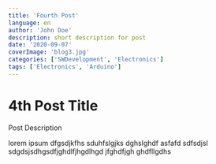 ```yaml
---
title: 'Fourth Post'
language: en
author: 'John Doe'
description: short description for post
date: '2020-09-07'
coverImage: 'blog3.jpg'
categories: ['SWDevelopment', 'Electronics']
tags: ['Electronics', 'Arduino']
---
```


# 4th Post Title

Post Description

lorem ipsum dfgsdjkfhs sduhfslgjks dghslghdf asfafd sdfsdjsl sdgdsjsdhgsdfjghdlfjhgdlhgd jfghdfjgh ghdfllgdhs
